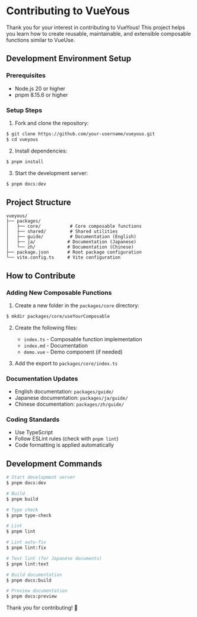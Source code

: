 # Contributing to VueYous

Thank you for your interest in contributing to VueYous! This project helps you learn how to create reusable, maintainable, and extensible composable functions similar to VueUse.

## Development Environment Setup

### Prerequisites

- Node.js 20 or higher
- pnpm 8.15.6 or higher

### Setup Steps

1. Fork and clone the repository:

```bash
$ git clone https://github.com/your-username/vueyous.git
$ cd vueyous
```

2. Install dependencies:

```bash
$ pnpm install
```

3. Start the development server:

```bash
$ pnpm docs:dev
```

## Project Structure

```
vueyous/
├── packages/
│   ├── core/           # Core composable functions
│   ├── shared/         # Shared utilities
│   ├── guide/          # Documentation (English)
│   ├── ja/            # Documentation (Japanese)
│   └── zh/            # Documentation (Chinese)
├── package.json       # Root package configuration
└── vite.config.ts     # Vite configuration
```

## How to Contribute

### Adding New Composable Functions

1. Create a new folder in the `packages/core` directory:

```bash
$ mkdir packages/core/useYourComposable
```

2. Create the following files:
   - `index.ts` - Composable function implementation
   - `index.md` - Documentation
   - `demo.vue` - Demo component (if needed)

3. Add the export to `packages/core/index.ts`

### Documentation Updates

- English documentation: `packages/guide/`
- Japanese documentation: `packages/ja/guide/`
- Chinese documentation: `packages/zh/guide/`

### Coding Standards

- Use TypeScript
- Follow ESLint rules (check with `pnpm lint`)
- Code formatting is applied automatically

## Development Commands

```bash
# Start development server
$ pnpm docs:dev

# Build
$ pnpm build

# Type check
$ pnpm type-check

# Lint
$ pnpm lint

# Lint auto-fix
$ pnpm lint:fix

# Text lint (for Japanese documents)
$ pnpm lint:text

# Build documentation
$ pnpm docs:build

# Preview documentation
$ pnpm docs:preview
```

Thank you for contributing! 🎉
